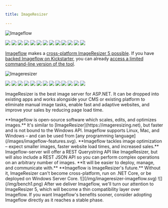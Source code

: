 ```yaml
---

title: ImageResizer

---
```


  <div className="row">
    <div className="6u 12u(medium)" style={{"-webkit-text-align":"center","text-align":"center"}}><p><img alt="Imageflow" src="https://www.imageflow.io/images/imageflow.svg" width={200} /></p><p><img src="https://img.shields.io/badge/status-in%20development-green.svg" /> <img src="https://img.shields.io/badge/OS-Windows, Linux, Mac-green.svg" /> <img src="https://img.shields.io/badge/embeddable by-all C compatible languages-green.svg" /> <img src="https://img.shields.io/badge/official bindings-C%23%2fNode%2fRuby%2fRust and .NET Core-green.svg" /> <img src="https://img.shields.io/badge/REST APIs-JSON API, Querystring API-green.svg" /> <img src="https://img.shields.io/badge/web server-built%20in-green.svg" /> <img src="https://img.shields.io/badge/codecs-OSS+custom-green.svg" /> <img src="https://img.shields.io/badge/file sizes-world class-green.svg" /> <img src="https://img.shields.io/badge/performance-unparalleled-green.svg" /> <img src="https://img.shields.io/badge/color profiles-correct-green.svg" /> <img src="https://img.shields.io/badge/built with-Rust, C11, C++-green.svg" /> <img src="https://img.shields.io/badge/components-separate libimageflow.dll, imageflow_server.exe-green.svg" /> <img src="https://img.shields.io/badge/rendering engine-custom-green.svg" /></p>
      <a href="https://www.imageflow.io">Imageflow</a> makes a <a href="http://www.imageflow.io/imageresizer/">cross-platform ImageResizer 5 possible</a>. If you have <a href="https://www.kickstarter.com/projects/njones/imageflow-respect-the-pixels-a-secure-alt-to-image">backed Imageflow on Kickstarter</a>, you can already <a href="https://www.kickstarter.com/projects/njones/imageflow-respect-the-pixels-a-secure-alt-to-image/posts/1598662">access a limited command-line version of the tool</a>.
    </div>
    <div className="6u 12u(medium) " style={{"-webkit-text-align":"center","text-align":"center"}}><p><img alt="Imageresizer" src="https://imageresizing.net/img/ir-logos/imageresizer_00AEC4_transparent.svg" width={200} /></p><p><img src="https://img.shields.io/badge/status-highly%20stable-green.svg" /> <img src="https://img.shields.io/badge/OS-Windows%20Server-green.svg" />  <img src="https://img.shields.io/badge/embeddable by-C%23%2FF%23%2FVB.NET except .NET Core-green.svg" /> <img src="https://img.shields.io/badge/bindings-C%23-green.svg" /> <img src="https://img.shields.io/badge/REST APIs-Querystring API-green.svg" /> <img src="https://img.shields.io/badge/web server-IIS-green.svg" /> <img src="https://img.shields.io/badge/codecs-Windows APIs-green.svg" /> <img src="https://img.shields.io/badge/file sizes-decent-green.svg" /> <img src="https://img.shields.io/badge/performance-good-green.svg" /> <img src="https://img.shields.io/badge/color profiles-limited by Windows-green.svg" /> <img src="https://img.shields.io/badge/built with-C%23,F%23,C++/CLI,C89-green.svg" /> <img src="https://img.shields.io/badge/components-combined server, client, and library-green.svg" /> <img src="https://img.shields.io/badge/rendering engine-GDI+ (free) / custom (with Performance license)-green.svg" /></p><p>
      </p><div style={{"margin-top":"4em"}}> ImageResizer is the best image server for ASP.NET. It can be dropped into existing apps and works alongside your CMS or existing platform to eliminate manual image tasks, enable fast and adaptive websites, and improve your sales by reducing page load time. </div> <p /></div>
  </div>
  <div style={{"margin-top":"2em"}}> </div>
  **Imageflow is open-source software which scales, edits, and optimizes images.** It's similar to [ImageResizer](https://imageresizing.net), but faster and is not bound to the Windows API. Imageflow supports Linux, Mac, and Windows –&nbsp;and can be used from [any programming language](/images/imageflow-features.svg).
  **Imageflow tackles image optimization – expect smaller images, faster website load times, and increased sales.**
  Imageflow-server will offer a REST Querystring API like ImageResizer, but will also include a REST JSON API so you can perform complex operations on an arbitrary number of images. **It will be easier to deploy, manage, and communicate with.**
  **Imageflow is ImageResizer's future.** Without it, ImageResizer can't become cross-platform, run on .NET Core, or be deployed on Windows Server Core.
  ![](/img/imageresizer-imageflow.svg) ![](/img/bench1.png)
  After we deliver Imageflow, we'll turn our attention to ImageResizer 5, which will become a thin compatibility layer over Imageflow. If you want Imageflow's benefits sooner, consider adopting Imageflow directly as it reaches a stable phase.
